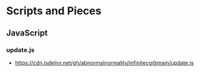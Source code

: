 # Scripts and Pieces
## JavaScript
### update.js
- https://cdn.jsdelivr.net/gh/abnormalnormality/infinitecg@main/update.js
